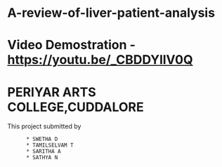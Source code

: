 # A-review-of-liver-patient-analysis
# Video Demostration - https://youtu.be/_CBDDYllV0Q

# PERIYAR ARTS COLLEGE,CUDDALORE
 
This project submitted by
          
          * SWETHA D
          * TAMILSELVAM T
          * SARITHA A
          * SATHYA N
